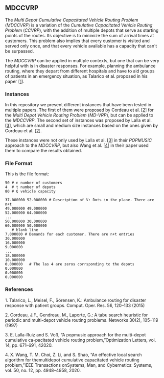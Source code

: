 ## MDCCVRP

The *Multi Depot Cumulative Capacitated Vehicle Routing Problem* (*MDCCVRP*) is a variation of the *Cumulative Capacitated Vehicle Routing Problem* (*CCVRP*), with the addition of multiple depots that serve as starting points of the routes. Its objective is to minimize the sum of arrival times at customers. This problem also implies that every customer is visited and served only once, and that every vehicle available has a capacity that can't be surpassed.

The *MDCCVRP* can be applied in multiple contexts, but one that can be very helpful with is in disaster responses. For example, planning the ambulance routing, where they depart from different hospitals and have to aid groups of patients in an emergency situation, as Talarico et al. proposed in his paper [[1](#Talarico)].

### Instances

In this repository we present different instances that have been tested in multiple papers. The first of them were proposed by
Cordeau et al. [[2](#Cordeau)] for the *Multi Depot Vehicle Routing Problem* (*MD-VRP*), but can be applied to the *MDCCVRP*. The second set of instances was proposed by Lalla et al. [[3](#Lalla)], which are small and medium size instances based on the ones given by Cordeau et al. [[2](#Cordeau)].

These instances were not only used by Lalla et al. [[3](#Lalla)] in their *POPMUSIC* approach to the *MDCCVRP*, but also Wang et al. [[4](#Wang)] in their paper used them to compare the results obtained.

### File Format 

This is the file format:

```
50 # n number of customers
4  # t number of depots
80 # Q vehicle capacity

37.000000 52.000000 # Description of V: Dots in the plane. There are  n+t 
49.000000 49.000000
52.000000 64.000000
...
50.000000 30.000000
60.000000 50.000000
   # blank line
7.000000 # Demands for each customer. There are n+t entries
30.000000 
16.000000
9.000000
...
18.000000
10.000000
0.000000   # The las 4 are zeros corrsponding to the depots
0.000000
0.000000
0.000000
```


### References

<a name="Talarico"></a> 1. Talarico, L., Meisel, F., Sörensen, K.: Ambulance routing for disaster response with patient groups.
Comput. Oper. Res. 56, 120–133 (2015)

<a name="Cordeau"></a> 2. Cordeau, J.F., Gendreau, M., Laporte, G.: A tabu search heuristic for periodic and multi-depot vehicle
routing problems. Networks 30(2), 105–119 (1997)

<a name="Lalla"></a> 3. E. Lalla-Ruiz and S. Voß, “A popmusic approach for the multi-depot cumulative ca-pacitated vehicle routing problem,”Optimization Letters, vol. 14, pp. 671–691, 42020.

<a name="Wang"></a> 4. X. Wang, T. M. Choi, Z. Li, and S. Shao, “An effective local search algorithm for themultidepot cumulative capacitated vehicle routing problem,”IEEE Transactions onSystems, Man, and Cybernetics: Systems, vol. 50, no. 12, pp. 4948–4958, 2020.
